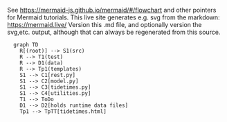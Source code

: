 See https://mermaid-js.github.io/mermaid/#/flowchart and other pointers for Mermaid tutorials.
This live site generates e.g. svg from the markdown: https://mermaid.live/
Version this .md file, and optionally version the svg,etc. output, although that
can always be regenerated from this source.


```mermaid
  graph TD
    R[(root)] --> S1(src)
    R --> T1(test)
    R --> D1(data)
    R --> Tp1(templates)
    S1 --> C1[rest.py]
    S1 --> C2[model.py]
    S1 --> C3[tidetimes.py]
    S1 --> C4[utilities.py]
    T1 --> ToDo
    D1 --> D2[holds runtime data files]
    Tp1 --> TpTT[tidetimes.html]
``` 
